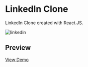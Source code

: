# LinkedIn Clone

LinkedIn Clone created with React.JS.

![linkedin](https://user-images.githubusercontent.com/70198503/162997201-7b57a756-6fab-4bdc-b815-00027344188e.png)


## Preview
[View Demo](https://spotify-clone-react-seven.vercel.app/)


